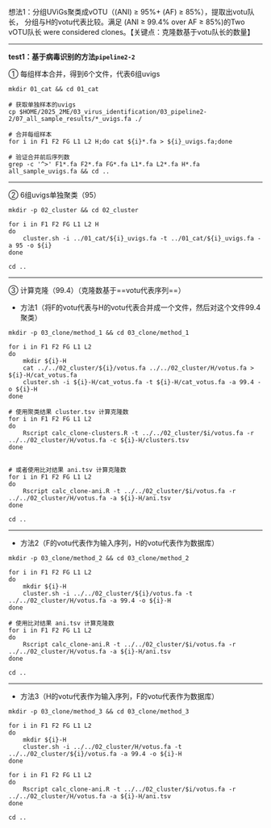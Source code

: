 想法1：分组UViGs聚类成vOTU（(ANI) ≥ 95%+ (AF) ≥ 85%），提取出votu队长， 分组与H的votu代表比较。满足 (ANI ≥ 99.4% over AF ≥ 85%)的Two vOTU队长 were considered clones。【关键点：克隆数基于votu队长的数量】

---

**test1：基于病毒识别的方法`pipeline2-2`**

① 每组样本合并，得到6个文件，代表6组uvigs

```shell
mkdir 01_cat && cd 01_cat

# 获取单独样本的uvigs
cp $HOME/2025_2ME/03_virus_identification/03_pipeline2-2/07_all_sample_results/*_uvigs.fa ./

# 合并每组样本
for i in F1 F2 FG L1 L2 H;do cat ${i}*.fa > ${i}_uvigs.fa;done

# 验证合并前后序列数
grep -c '^>' F1*.fa F2*.fa FG*.fa L1*.fa L2*.fa H*.fa all_sample_uvigs.fa && cd ..
```

---

② 6组uvigs单独聚类（95）

```shell
mkdir -p 02_cluster && cd 02_cluster

for i in F1 F2 FG L1 L2 H
do
    cluster.sh -i ../01_cat/${i}_uvigs.fa -t ../01_cat/${i}_uvigs.fa -a 95 -o ${i}
done

cd ..
```

---

③ 计算克隆（99.4）（克隆数基于==votu代表序列==）

- 方法1（将F的votu代表与H的votu代表合并成一个文件，然后对这个文件99.4聚类）

```shell
mkdir -p 03_clone/method_1 && cd 03_clone/method_1

for i in F1 F2 FG L1 L2
do
	mkdir ${i}-H
	cat ../../02_cluster/${i}/votus.fa ../../02_cluster/H/votus.fa > ${i}-H/cat_votus.fa
    cluster.sh -i ${i}-H/cat_votus.fa -t ${i}-H/cat_votus.fa -a 99.4 -o ${i}-H
done

# 使用聚类结果 cluster.tsv 计算克隆数
for i in F1 F2 FG L1 L2
do 
	Rscript calc_clone-clusters.R -t ../../02_cluster/$i/votus.fa -r ../../02_cluster/H/votus.fa -c ${i}-H/clusters.tsv
done


# 或者使用比对结果 ani.tsv 计算克隆数
for i in F1 F2 FG L1 L2
do
	Rscript calc_clone-ani.R -t ../../02_cluster/$i/votus.fa -r ../../02_cluster/H/votus.fa -a ${i}-H/ani.tsv
done

cd ..
```

---

- 方法2（F的votu代表作为输入序列，H的votu代表作为数据库）

```shell
mkdir -p 03_clone/method_2 && cd 03_clone/method_2

for i in F1 F2 FG L1 L2
do
	mkdir ${i}-H
    cluster.sh -i ../../02_cluster/${i}/votus.fa -t ../../02_cluster/H/votus.fa -a 99.4 -o ${i}-H
done

# 使用比对结果 ani.tsv 计算克隆数
for i in F1 F2 FG L1 L2
do
	Rscript calc_clone-ani.R -t ../../02_cluster/$i/votus.fa -r ../../02_cluster/H/votus.fa -a ${i}-H/ani.tsv
done

cd ..
```

---

- 方法3（H的votu代表作为输入序列，F的votu代表作为数据库）

``` shell
mkdir -p 03_clone/method_3 && cd 03_clone/method_3

for i in F1 F2 FG L1 L2
do
	mkdir ${i}-H
    cluster.sh -i ../../02_cluster/H/votus.fa -t ../../02_cluster/${i}/votus.fa -a 99.4 -o ${i}-H
done

for i in F1 F2 FG L1 L2
do
	Rscript calc_clone-ani.R -t ../../02_cluster/$i/votus.fa -r ../../02_cluster/H/votus.fa -a ${i}-H/ani.tsv
done

cd ..
```

